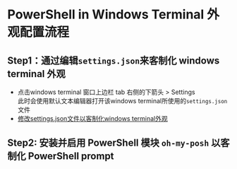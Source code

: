 # PowerShell in Windows Terminal 外观配置流程

## Step1：通过编辑`settings.json`来客制化 windows terminal 外观
- 点击windows terminal 窗口上边栏 tab 右侧的下箭头 > Settings  
  此时会使用默认文本编辑器打开该windows terminal所使用的`settings.json`文件  
- [修改settings.json文件以客制化windows terminal外观](https://github.com/BoyanHou/Boyan-Hou-Software-Engineering-Notebook/blob/master/Windows/windows%20%20terminal/%E4%BF%AE%E6%94%B9settings.json%E4%BB%A5%E5%AE%A2%E5%88%B6%E5%8C%96windows%20terminal%E5%A4%96%E8%A7%82.md)

## Step2: 安装并启用 PowerShell 模块 `oh-my-posh` 以客制化 PowerShell prompt  
